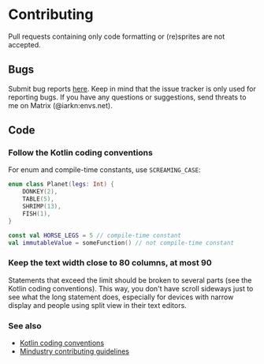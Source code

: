 # Contributing

Pull requests containing only code formatting or (re)sprites are not accepted.

## Bugs

Submit bug reports [here](https://github.com/iarkn/riim/issues/new/choose). Keep
in mind that the issue tracker is only used for reporting bugs. If you have any
questions or suggestions, send threats to me on Matrix (@iarkn:envs.net).

## Code

### Follow the Kotlin coding conventions

For enum and compile-time constants, use `SCREAMING_CASE`:

```kt
enum class Planet(legs: Int) {
    DONKEY(2),
    TABLE(5),
    SHRIMP(13),
    FISH(1),
}

const val HORSE_LEGS = 5 // compile-time constant
val immutableValue = someFunction() // not compile-time constant
```

### Keep the text width close to 80 columns, at most 90

Statements that exceed the limit should be broken to several parts (see the
Kotlin coding conventions). This way, you don't have scroll sideways just to see
what the long statement does, especially for devices with narrow display and
people using split view in their text editors.

### See also

* [Kotlin coding conventions](https://kotlinlang.org/docs/coding-conventions.html)
* [Mindustry contributing guidelines](https://github.com/Anuken/Mindustry/blob/master/CONTRIBUTING.md)

